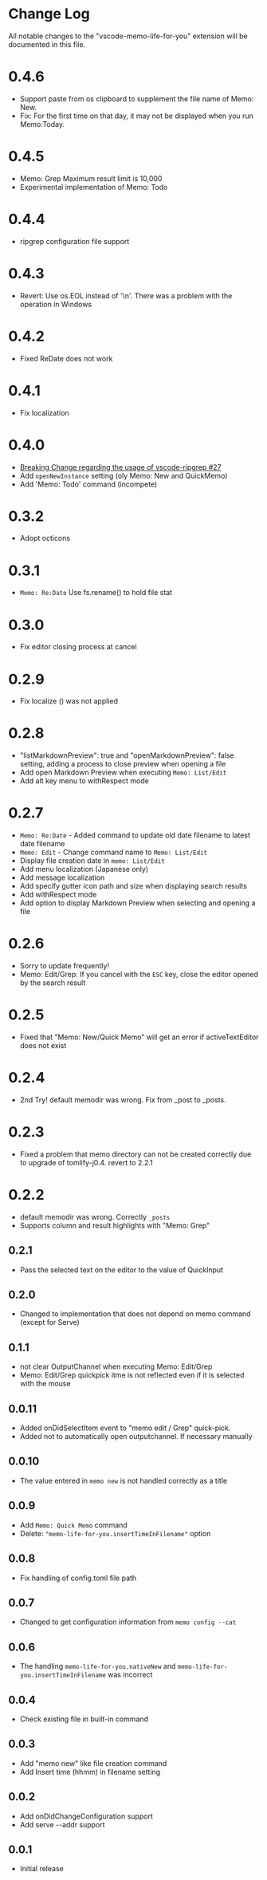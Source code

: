 # Change Log

All notable changes to the "vscode-memo-life-for-you" extension will be documented in this file.


# 0.4.6

* Support paste from os clipboard to supplement the file name of Memo: New.
* Fix: For the first time on that day, it may not be displayed when you run Memo:Today.


# 0.4.5

* Memo: Grep Maximum result limit is 10,000
* Experimental implementation of Memo: Todo

# 0.4.4

* ripgrep configuration file support

# 0.4.3

* Revert: Use os.EOL instead of '\n'. There was a problem with the operation in Windows

# 0.4.2

* Fixed ReDate does not work

# 0.4.1

* Fix localization

# 0.4.0

* [Breaking Change regarding the usage of vscode-ripgrep #27](https://github.com/satokaz/vscode-memo-life-for-you/issues/27)
* Add `openNewInstance` setting (oly Memo: New and  QuickMemo)
* Add 'Memo: Todo' command (incompete)

# 0.3.2

* Adopt octicons

# 0.3.1

* `Memo: Re:Date` Use fs.rename() to hold file stat

# 0.3.0

* Fix editor closing process at cancel

# 0.2.9

* Fix localize () was not applied

# 0.2.8 

* "listMarkdownPreview": true and "openMarkdownPreview": false setting, adding a process to close preview when opening a file
* Add open Markdown Preview when executing `Memo: List/Edit`
* Add alt key menu to withRespect mode 

# 0.2.7

* `Memo: Re:Date` - Added command to update old date filename to latest date filename
* `Memo: Edit` - Change command name to `Memo: List/Edit`
* Display file creation date in `memo: List/Edit`
* Add menu localization (Japanese only)
* Add message localization
* Add specify gutter icon path and size when displaying search results
* Add withRespect mode
* Add option to display Markdown Preview when selecting and opening a file

# 0.2.6

* Sorry to update frequently!
* Memo: Edit/Grep: If you cancel with the `ESC` key, close the editor opened by the search result

# 0.2.5

* Fixed that "Memo: New/Quick Memo" will get an error if activeTextEditor does not exist

# 0.2.4

* 2nd Try! default memodir was wrong. Fix from _post to _posts.
# 0.2.3

* Fixed a problem that memo directory can not be created correctly due to upgrade of tomlify-j0.4. revert to 2.2.1

# 0.2.2 

* default memodir was wrong. Correctly `_posts` 
* Supports column and result highlights with "Memo: Grep"

## 0.2.1

* Pass the selected text on the editor to the value of QuickInput

## 0.2.0

* Changed to implementation that does not depend on memo command (except for Serve)

## 0.1.1

* not clear OutputChannel when executing Memo: Edit/Grep
* Memo: Edit/Grep quickpick itme is not reflected even if it is selected with the mouse

## 0.0.11

* Added onDidSelectItem event to "memo edit / Grep" quick-pick. 
* Added not to automatically open outputchannel. If necessary manually


## 0.0.10

* The value entered in `memo new` is not handled correctly as a title

## 0.0.9

* Add `Memo: Quick Memo` command
* Delete: `"memo-life-for-you.insertTimeInFilename"` option

## 0.0.8

* Fix handling of config.toml file path

## 0.0.7 

* Changed to get configuration information from `memo config --cat`
## 0.0.6 

* The handling `memo-life-for-you.nativeNew` and `memo-life-for-you.insertTimeInFilename` was incorrect 

## 0.0.4

* Check existing file in built-in command

## 0.0.3

* Add "memo new" like file creation command
* Add Insert time (hhmm) in filename setting

## 0.0.2

* Add onDidChangeConfiguration support
* Add serve --addr support

## 0.0.1
- Initial release